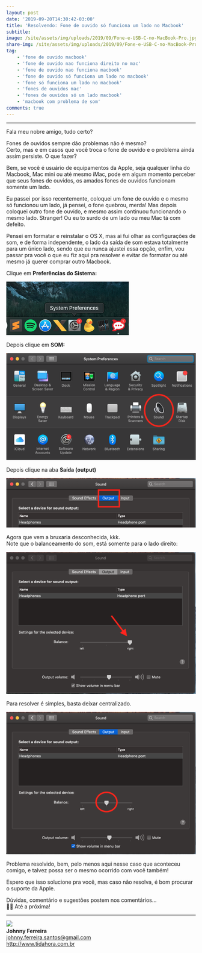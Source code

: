 ```yaml
---
layout: post
date: '2019-09-20T14:30:42-03:00'
title: 'Resolvendo: Fone de ouvido só funciona um lado no Macbook'
subtitle:
image: /site/assets/img/uploads/2019/09/Fone-e-USB-C-no-MacBook-Pro.jpg
share-img: /site/assets/img/uploads/2019/09/Fone-e-USB-C-no-MacBook-Pro.jpg
tag:
    - 'fone de ouvido macbook'
    - 'fone de ouvido nao funciona direito no mac'
    - 'fone de ouvido nao funciona macbook'
    - 'fone de ouvido só funciona um lado no macbook'
    - 'fone só funciona um lado no macbook'
    - 'fones de ouvidos mac'
    - 'fones de ouvidos só um lado macbook'
    - 'macbook com problema de som'
comments: true
---
```


- - - - - -

Fala meu nobre amigo, tudo certo?

Fones de ouvidos sempre dão problemas não é mesmo?  
Certo, mas e em casos que você troca o fone de ouvido e o problema ainda assim persiste. O que fazer?

Bem, se você é usuário de equipamentos da Apple, seja qualquer linha do Macbook, Mac mini ou até mesmo iMac, pode em algum momento perceber que seus fones de ouvidos, os amados fones de ouvidos funcionam somente um lado.

Eu passei por isso recentemente, coloquei um fone de ouvido e o mesmo só funcionou um lado, já pensei, o fone quebrou, merda! Mas depois coloquei outro fone de ouvido, e mesmo assim continuou funcionando o mesmo lado. Stranger! Ou eu to surdo de um lado ou meu Mac tá com defeito.

Pensei em formatar e reinstalar o OS X, mas ai fui olhar as configurações de som, e de forma independente, o lado da saída de som estava totalmente para um único lado, sendo que eu nunca ajustei essa opção, enfim, vou passar pra você o que eu fiz aqui pra resolver e evitar de formatar ou até mesmo já querer comprar outro Macbook.

Clique em **Preferências do Sistema:**

![](/site/assets/img/uploads/2019/09/image.png)

Depois clique em **SOM:**

![](/site/assets/img/uploads/2019/09/Screen-Shot-2019-09-20-at-14.13.42.png)

Depois clique na aba **Saída (output)**

![](/site/assets/img/uploads/2019/09/Screen-Shot-2019-09-20-at-14.15.02.png)


Agora que vem a bruxaria desconhecida, kkk.  
Note que o balanceamento do som, está somente para o lado direito:

![](/site/assets/img/uploads/2019/09/Screen-Shot-2019-09-20-at-14.16.22.png)

Para resolver é simples, basta deixar centralizado.

![](/site/assets/img/uploads/2019/09/Screen-Shot-2019-09-20-at-14.17.11.png)

Problema resolvido, bem, pelo menos aqui nesse caso que aconteceu comigo, e talvez possa ser o mesmo ocorrido com você também!

Espero que isso solucione pra você, mas caso não resolva, é bom procurar o suporte da Apple.

Dúvidas, comentário e sugestões postem nos comentários…  
👋🏼 Até a próxima!

- - - - - -

![](/site/assets/img/uploads/2019/02/foto-redonda.png)  
**Johnny Ferreira**  
<johnny.ferreira.santos@gmail.com>  
<http://www.tidahora.com.br>  
